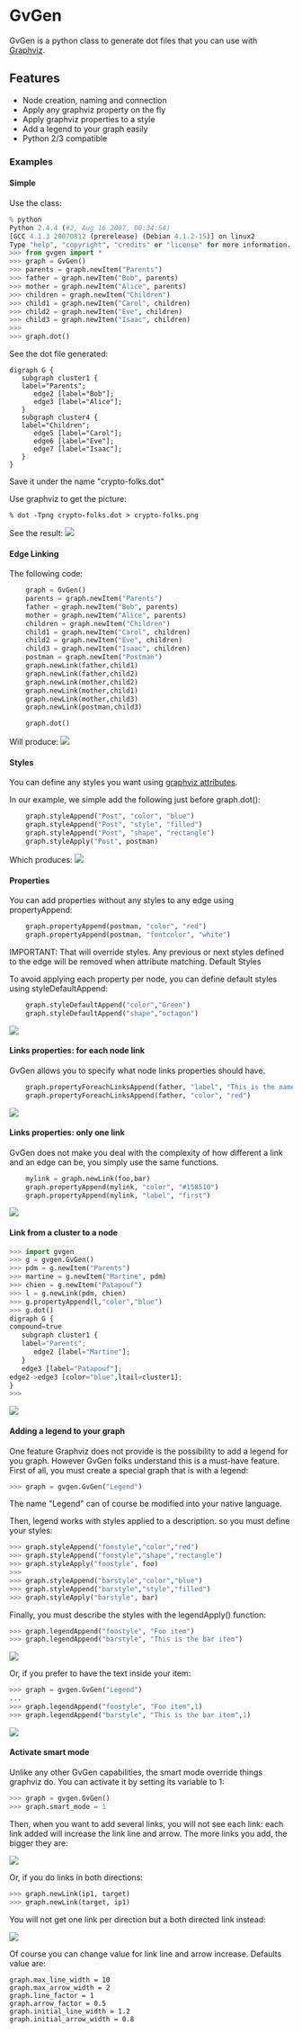 # GvGen

GvGen is a python class to generate dot files that you can use with [Graphviz][graphviz].

## Features

* Node creation, naming and connection
* Apply any graphviz property on the fly
* Apply graphviz properties to a style
* Add a legend to your graph easily 
* Python 2/3 compatible

### Examples

#### Simple

Use the class:

```python
% python
Python 2.4.4 (#2, Aug 16 2007, 00:34:54) 
[GCC 4.1.3 20070812 (prerelease) (Debian 4.1.2-15)] on linux2
Type "help", "copyright", "credits" or "license" for more information.
>>> from gvgen import *
>>> graph = GvGen()
>>> parents = graph.newItem("Parents")
>>> father = graph.newItem("Bob", parents)
>>> mother = graph.newItem("Alice", parents)
>>> children = graph.newItem("Children")
>>> child1 = graph.newItem("Carol", children)
>>> child2 = graph.newItem("Eve", children)
>>> child3 = graph.newItem("Isaac", children)
>>> 
>>> graph.dot()
```

See the dot file generated: 

```
digraph G {
   subgraph cluster1 {
   label="Parents";
      edge2 [label="Bob"];
      edge3 [label="Alice"];
   }
   subgraph cluster4 {
   label="Children";
      edge5 [label="Carol"];
      edge6 [label="Eve"];
      edge7 [label="Isaac"];
   }
}
```

Save it under the name "crypto-folks.dot" 

Use graphviz to get the picture: 
```
% dot -Tpng crypto-folks.dot > crypto-folks.png
```

See the result:
<img src="doc/crypto-folks.png" />

#### Edge Linking

The following code:
```python
    graph = GvGen()
    parents = graph.newItem("Parents")
    father = graph.newItem("Bob", parents)
    mother = graph.newItem("Alice", parents)
    children = graph.newItem("Children")
    child1 = graph.newItem("Carol", children)
    child2 = graph.newItem("Eve", children)
    child3 = graph.newItem("Isaac", children)
    postman = graph.newItem("Postman")
    graph.newLink(father,child1)
    graph.newLink(father,child2)
    graph.newLink(mother,child2)
    graph.newLink(mother,child1)
    graph.newLink(mother,child3)
    graph.newLink(postman,child3)

    graph.dot()
```

Will produce:
<img src="doc/gvgen-links.png" />

#### Styles

You can define any styles you want using [graphviz attributes][graphvizattr].

In our example, we simple add the following just before graph.dot(): 

```python
    graph.styleAppend("Post", "color", "blue")
    graph.styleAppend("Post", "style", "filled")
    graph.styleAppend("Post", "shape", "rectangle")
    graph.styleApply("Post", postman)
```

Which produces:
<img src="doc/gvgen-styles.png"/>

#### Properties

 You can add properties without any styles to any edge using propertyAppend:

```python
    graph.propertyAppend(postman, "color", "red")
    graph.propertyAppend(postman, "fontcolor", "white")
```

IMPORTANT: That will override styles. Any previous or next styles defined to the edge will be removed when attribute matching.
Default Styles

To avoid applying each property per node, you can define default styles using styleDefaultAppend:

```python
    graph.styleDefaultAppend("color","Green")
    graph.styleDefaultAppend("shape","octagon")
```

<img src="doc/gvgen-defaultstyles.png"/>

#### Links properties: for each node link

 GvGen allows you to specify what node links properties should have.

```python
    graph.propertyForeachLinksAppend(father, "label", "This is the name of my link")
    graph.propertyForeachLinksAppend(father, "color", "red")
```

<img src="doc/gvgen-propertyforeachlinks.2.png"/>

#### Links properties: only one link

GvGen does not make you deal with the complexity of how different a link and an edge can be, you simply use the same functions.

```python
    mylink = graph.newLink(foo,bar)
    graph.propertyAppend(mylink, "color", "#158510")
    graph.propertyAppend(mylink, "label", "first")
```

<img src="doc/gvgen-propertylink.png"/>

#### Link from a cluster to a node

```python
>>> import gvgen
>>> g = gvgen.GvGen()
>>> pdm = g.newItem("Parents")
>>> martine = g.newItem("Martine", pdm)
>>> chien = g.newItem("Patapouf")
>>> l = g.newLink(pdm, chien)
>>> g.propertyAppend(l,"color","blue")
>>> g.dot()
digraph G {
compound=true
   subgraph cluster1 {
   label="Parents";
      edge2 [label="Martine"];
   }
   edge3 [label="Patapouf"];
edge2->edge3 [color="blue",ltail=cluster1];
}
>>> 
```

<img src="doc/gvgen-cluster-node-link.png"/>


#### Adding a legend to your graph

 One feature Graphviz does not provide is the possibility to add a legend for you graph. However GvGen folks understand this is a must-have feature. First of all, you must create a special graph that is with a legend:

```python
>>> graph = gvgen.GvGen("Legend")
```

The name "Legend" can of course be modified into your native language.

Then, legend works with styles applied to a description. so you must define your styles:

```python
>>> graph.styleAppend("foostyle","color","red")
>>> graph.styleAppend("foostyle","shape","rectangle")
>>> graph.styleApply("foostyle", foo)
>>>
>>> graph.styleAppend("barstyle","color","blue")
>>> graph.styleAppend("barstyle","style","filled")
>>> graph.styleApply("barstyle", bar)
```

Finally, you must describe the styles with the legendApply() function:

```python
>>> graph.legendAppend("foostyle", "Foo item")
>>> graph.legendAppend("barstyle", "This is the bar item")
```

<img src="doc/gvgen-legend.png"/>

Or, if you prefer to have the text inside your item:

```python
>>> graph = gvgen.GvGen("Legend")
...
>>> graph.legendAppend("foostyle", "Foo item",1)
>>> graph.legendAppend("barstyle", "This is the bar item",1)
```

<img src="doc/gvgen-legendin.png"/>

#### Activate smart mode

Unlike any other GvGen capabilities, the smart mode override things graphviz do. You can activate it by setting its variable to 1:

```python
>>> graph = gvgen.GvGen()
>>> graph.smart_mode = 1
```

Then, when you want to add several links, you will not see each link: each link added will increase the link line and arrow. The more links you add, the bigger they are: 

<img src="doc/gvgen-smartmode-1.png"/>

Or, if you do links in both directions:

```python
>>> graph.newLink(ip1, target)
>>> graph.newLink(target, ip1)
```

You will not get one link per direction but a both directed link instead:

<img src="doc/gvgen-smartmode-2.png"/>

Of course you can change value for link line and arrow increase. Defaults value are:

```
graph.max_line_width = 10
graph.max_arrow_width = 2
graph.line_factor = 1
graph.arrow_factor = 0.5
graph.initial_line_width = 1.2
graph.initial_arrow_width = 0.8
```


[graphviz]: http://www.graphviz.org
[graphvizattr]: http://www.graphviz.org/doc/info/attrs.html

